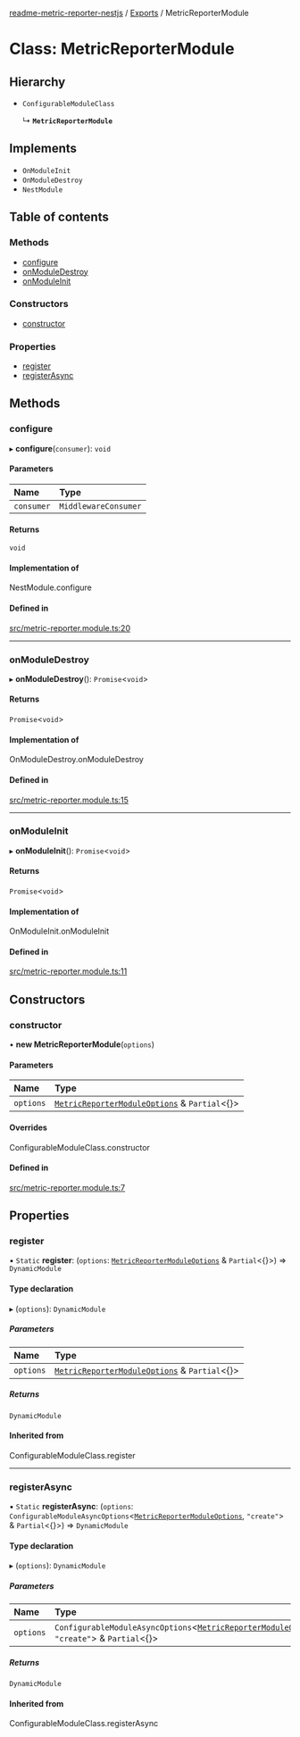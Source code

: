 [readme-metric-reporter-nestjs](../README.md) / [Exports](../modules.md) / MetricReporterModule

# Class: MetricReporterModule

## Hierarchy

- `ConfigurableModuleClass`

  ↳ **`MetricReporterModule`**

## Implements

- `OnModuleInit`
- `OnModuleDestroy`
- `NestModule`

## Table of contents

### Methods

- [configure](MetricReporterModule.md#configure)
- [onModuleDestroy](MetricReporterModule.md#onmoduledestroy)
- [onModuleInit](MetricReporterModule.md#onmoduleinit)

### Constructors

- [constructor](MetricReporterModule.md#constructor)

### Properties

- [register](MetricReporterModule.md#register)
- [registerAsync](MetricReporterModule.md#registerasync)

## Methods

### configure

▸ **configure**(`consumer`): `void`

#### Parameters

| Name | Type |
| :------ | :------ |
| `consumer` | `MiddlewareConsumer` |

#### Returns

`void`

#### Implementation of

NestModule.configure

#### Defined in

[src/metric-reporter.module.ts:20](https://github.com/igrek8/readme-metric-reporter-nestjs/blob/8671f55/src/metric-reporter.module.ts#L20)

___

### onModuleDestroy

▸ **onModuleDestroy**(): `Promise`<`void`\>

#### Returns

`Promise`<`void`\>

#### Implementation of

OnModuleDestroy.onModuleDestroy

#### Defined in

[src/metric-reporter.module.ts:15](https://github.com/igrek8/readme-metric-reporter-nestjs/blob/8671f55/src/metric-reporter.module.ts#L15)

___

### onModuleInit

▸ **onModuleInit**(): `Promise`<`void`\>

#### Returns

`Promise`<`void`\>

#### Implementation of

OnModuleInit.onModuleInit

#### Defined in

[src/metric-reporter.module.ts:11](https://github.com/igrek8/readme-metric-reporter-nestjs/blob/8671f55/src/metric-reporter.module.ts#L11)

## Constructors

### constructor

• **new MetricReporterModule**(`options`)

#### Parameters

| Name | Type |
| :------ | :------ |
| `options` | [`MetricReporterModuleOptions`](../interfaces/MetricReporterModuleOptions.md) & `Partial`<{}\> |

#### Overrides

ConfigurableModuleClass.constructor

#### Defined in

[src/metric-reporter.module.ts:7](https://github.com/igrek8/readme-metric-reporter-nestjs/blob/8671f55/src/metric-reporter.module.ts#L7)

## Properties

### register

▪ `Static` **register**: (`options`: [`MetricReporterModuleOptions`](../interfaces/MetricReporterModuleOptions.md) & `Partial`<{}\>) => `DynamicModule`

#### Type declaration

▸ (`options`): `DynamicModule`

##### Parameters

| Name | Type |
| :------ | :------ |
| `options` | [`MetricReporterModuleOptions`](../interfaces/MetricReporterModuleOptions.md) & `Partial`<{}\> |

##### Returns

`DynamicModule`

#### Inherited from

ConfigurableModuleClass.register

___

### registerAsync

▪ `Static` **registerAsync**: (`options`: `ConfigurableModuleAsyncOptions`<[`MetricReporterModuleOptions`](../interfaces/MetricReporterModuleOptions.md), ``"create"``\> & `Partial`<{}\>) => `DynamicModule`

#### Type declaration

▸ (`options`): `DynamicModule`

##### Parameters

| Name | Type |
| :------ | :------ |
| `options` | `ConfigurableModuleAsyncOptions`<[`MetricReporterModuleOptions`](../interfaces/MetricReporterModuleOptions.md), ``"create"``\> & `Partial`<{}\> |

##### Returns

`DynamicModule`

#### Inherited from

ConfigurableModuleClass.registerAsync
